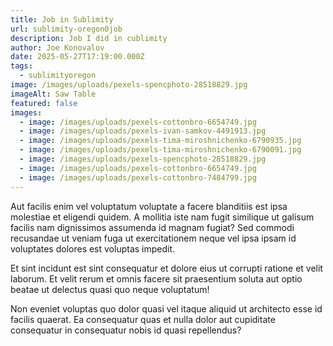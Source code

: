 ```yaml
---
title: Job in Sublimity
url: sublimity-oregon0job
description: Job I did in cublimity
author: Joe Konovalov
date: 2025-05-27T17:19:00.000Z
tags:
  - sublimityoregon
image: /images/uploads/pexels-spencphoto-28518829.jpg
imageAlt: Saw Table
featured: false
images:
  - image: /images/uploads/pexels-cottonbro-6654749.jpg
  - image: /images/uploads/pexels-ivan-samkov-4491913.jpg
  - image: /images/uploads/pexels-tima-miroshnichenko-6790935.jpg
  - image: /images/uploads/pexels-tima-miroshnichenko-6790091.jpg
  - image: /images/uploads/pexels-spencphoto-28518829.jpg
  - image: /images/uploads/pexels-cottonbro-6654749.jpg
  - image: /images/uploads/pexels-cottonbro-7484799.jpg
---
```

Aut facilis enim vel voluptatum voluptate a facere blanditiis est ipsa molestiae et eligendi quidem. A mollitia iste nam fugit similique ut galisum facilis nam dignissimos assumenda id magnam fugiat? Sed commodi recusandae ut veniam fuga ut exercitationem neque vel ipsa ipsam id voluptates dolores est voluptas impedit. 

Et sint incidunt est sint consequatur et dolore eius ut corrupti ratione et velit laborum. Et velit rerum et omnis facere sit praesentium soluta aut optio beatae ut delectus quasi quo neque voluptatum! 

Non eveniet voluptas quo dolor quasi vel itaque aliquid ut architecto esse id facilis quaerat. Ea consequatur quas et nulla dolor aut cupiditate consequatur in consequatur nobis id quasi repellendus?
